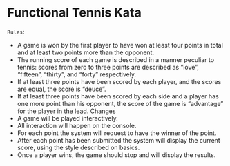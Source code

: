 # Functional Tennis Kata



`Rules`:
- A game is won by the first player to have won at least four points in total and at least two points more than the opponent.
- The running score of each game is described in a manner peculiar to tennis: scores from zero to three points are described as “love”, “fifteen”, “thirty”, and “forty” respectively.
- If at least three points have been scored by each player, and the scores are equal, the score is “deuce”.
- If at least three points have been scored by each side and a player has one more point than his opponent, the score of the game is “advantage” for the player in the lead.
Changes
- A game will be played interactively.
- All interaction will happen on the console.
- For each point the system will request to have the winner of the point.
- After each point has been submitted the system will display the current score, using the style described on basics.
- Once a player wins, the game should stop and will display the results.